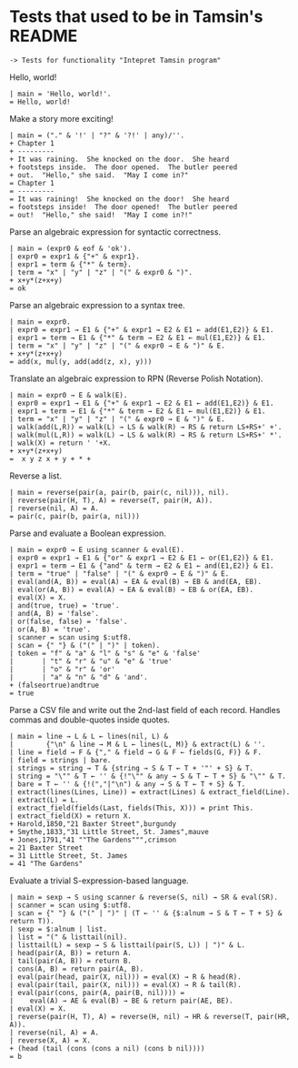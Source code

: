Tests that used to be in Tamsin's README
========================================

    -> Tests for functionality "Intepret Tamsin program"

Hello, world!

    | main = 'Hello, world!'.
    = Hello, world!

Make a story more exciting!

    | main = ("." & '!' | "?" & '?!' | any)/''.
    + Chapter 1
    + ---------
    + It was raining.  She knocked on the door.  She heard
    + footsteps inside.  The door opened.  The butler peered
    + out.  "Hello," she said.  "May I come in?"
    = Chapter 1
    = ---------
    = It was raining!  She knocked on the door!  She heard
    = footsteps inside!  The door opened!  The butler peered
    = out!  "Hello," she said!  "May I come in?!"

Parse an algebraic expression for syntactic correctness.

    | main = (expr0 & eof & 'ok').
    | expr0 = expr1 & {"+" & expr1}.
    | expr1 = term & {"*" & term}.
    | term = "x" | "y" | "z" | "(" & expr0 & ")".
    + x+y*(z+x+y)
    = ok

Parse an algebraic expression to a syntax tree.

    | main = expr0.
    | expr0 = expr1 → E1 & {"+" & expr1 → E2 & E1 ← add(E1,E2)} & E1.
    | expr1 = term → E1 & {"*" & term → E2 & E1 ← mul(E1,E2)} & E1.
    | term = "x" | "y" | "z" | "(" & expr0 → E & ")" & E.
    + x+y*(z+x+y)
    = add(x, mul(y, add(add(z, x), y)))

Translate an algebraic expression to RPN (Reverse Polish Notation).

    | main = expr0 → E & walk(E).
    | expr0 = expr1 → E1 & {"+" & expr1 → E2 & E1 ← add(E1,E2)} & E1.
    | expr1 = term → E1 & {"*" & term → E2 & E1 ← mul(E1,E2)} & E1.
    | term = "x" | "y" | "z" | "(" & expr0 → E & ")" & E.
    | walk(add(L,R)) = walk(L) → LS & walk(R) → RS & return LS+RS+' +'.
    | walk(mul(L,R)) = walk(L) → LS & walk(R) → RS & return LS+RS+' *'.
    | walk(X) = return ' '+X.
    + x+y*(z+x+y)
    =  x y z x + y + * +

Reverse a list.

    | main = reverse(pair(a, pair(b, pair(c, nil))), nil).
    | reverse(pair(H, T), A) = reverse(T, pair(H, A)).
    | reverse(nil, A) = A.
    = pair(c, pair(b, pair(a, nil)))

Parse and evaluate a Boolean expression.

    | main = expr0 → E using scanner & eval(E).
    | expr0 = expr1 → E1 & {"or" & expr1 → E2 & E1 ← or(E1,E2)} & E1.
    | expr1 = term → E1 & {"and" & term → E2 & E1 ← and(E1,E2)} & E1.
    | term = "true" | "false" | "(" & expr0 → E & ")" & E.
    | eval(and(A, B)) = eval(A) → EA & eval(B) → EB & and(EA, EB).
    | eval(or(A, B)) = eval(A) → EA & eval(B) → EB & or(EA, EB).
    | eval(X) = X.
    | and(true, true) = 'true'.
    | and(A, B) = 'false'.
    | or(false, false) = 'false'.
    | or(A, B) = 'true'.
    | scanner = scan using $:utf8.
    | scan = {" "} & ("(" | ")" | token).
    | token = "f" & "a" & "l" & "s" & "e" & 'false'
    |       | "t" & "r" & "u" & "e" & 'true'
    |       | "o" & "r" & 'or'
    |       | "a" & "n" & "d" & 'and'.
    + (falseortrue)andtrue
    = true

Parse a CSV file and write out the 2nd-last field of each record.  Handles
commas and double-quotes inside quotes.

    | main = line → L & L ← lines(nil, L) &
    |        {"\n" & line → M & L ← lines(L, M)} & extract(L) & ''.
    | line = field → F & {"," & field → G & F ← fields(G, F)} & F.
    | field = strings | bare.
    | strings = string → T & {string → S & T ← T + '"' + S} & T.
    | string = "\"" & T ← '' & {!"\"" & any → S & T ← T + S} & "\"" & T.
    | bare = T ← '' & {!(","|"\n") & any → S & T ← T + S} & T.
    | extract(lines(Lines, Line)) = extract(Lines) & extract_field(Line).
    | extract(L) = L.
    | extract_field(fields(Last, fields(This, X))) = print This.
    | extract_field(X) = return X.
    + Harold,1850,"21 Baxter Street",burgundy
    + Smythe,1833,"31 Little Street, St. James",mauve
    + Jones,1791,"41 ""The Gardens""",crimson
    = 21 Baxter Street
    = 31 Little Street, St. James
    = 41 "The Gardens"

Evaluate a trivial S-expression-based language.

    | main = sexp → S using scanner & reverse(S, nil) → SR & eval(SR).
    | scanner = scan using $:utf8.
    | scan = {" "} & ("(" | ")" | (T ← '' & {$:alnum → S & T ← T + S} & return T)).
    | sexp = $:alnum | list.
    | list = "(" & listtail(nil).
    | listtail(L) = sexp → S & listtail(pair(S, L)) | ")" & L.
    | head(pair(A, B)) = return A.
    | tail(pair(A, B)) = return B.
    | cons(A, B) = return pair(A, B).
    | eval(pair(head, pair(X, nil))) = eval(X) → R & head(R).
    | eval(pair(tail, pair(X, nil))) = eval(X) → R & tail(R).
    | eval(pair(cons, pair(A, pair(B, nil)))) =
    |    eval(A) → AE & eval(B) → BE & return pair(AE, BE).
    | eval(X) = X.
    | reverse(pair(H, T), A) = reverse(H, nil) → HR & reverse(T, pair(HR, A)).
    | reverse(nil, A) = A.
    | reverse(X, A) = X.
    + (head (tail (cons (cons a nil) (cons b nil))))
    = b
